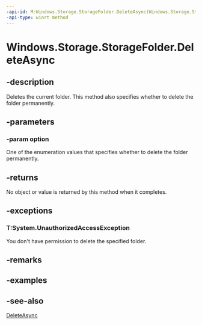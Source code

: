 ```yaml
---
-api-id: M:Windows.Storage.StorageFolder.DeleteAsync(Windows.Storage.StorageDeleteOption)
-api-type: winrt method
---
```


<!-- Method syntax
public Windows.Foundation.IAsyncAction DeleteAsync(Windows.Storage.StorageDeleteOption option)
-->

# Windows.Storage.StorageFolder.DeleteAsync

## -description
Deletes the current folder. This method also specifies whether to delete the folder permanently.

## -parameters
### -param option
One of the enumeration values that specifies whether to delete the folder permanently.

## -returns
No object or value is returned by this method when it completes.

## -exceptions
### T:System.UnauthorizedAccessException

You don't have permission to delete the specified folder.

## -remarks

## -examples

## -see-also
[DeleteAsync](storagefolder_deleteasync_1247887881.md)